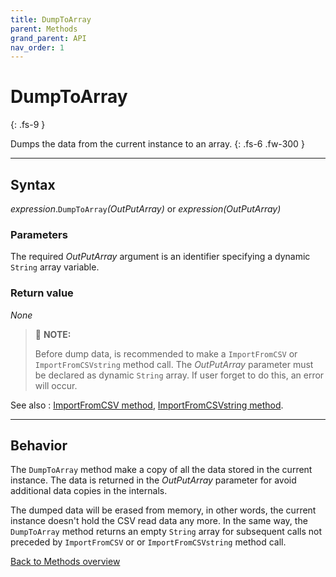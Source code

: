 ```yaml
---
title: DumpToArray
parent: Methods
grand_parent: API
nav_order: 1
---
```


# DumpToArray
{: .fs-9 }

Dumps the data from the current instance to an array.
{: .fs-6 .fw-300 }

---

## Syntax

*expression*.`DumpToArray`*(OutPutArray)* or *expression(OutPutArray)*

### Parameters

The required *OutPutArray* argument is an identifier specifying a dynamic `String` array variable.

### Return value

_None_

>:pencil: **NOTE:**
>
>Before dump data, is recommended to make a `ImportFromCSV` or `ImportFromCSVstring` method call. The *OutPutArray* parameter must be declared as dynamic `String` array. If user forget to do this, an error will occur.

See also
: [ImportFromCSV method](https://ws-garcia.github.io/VBA-CSV-interface/api/methods/importfromcsv.html), [ImportFromCSVstring method](https://ws-garcia.github.io/VBA-CSV-interface/api/methods/importfromcsvstring.html).

---

## Behavior

The `DumpToArray` method make a copy of all the data stored in the current instance. The data is returned in the *OutPutArray* parameter for avoid additional data copies in the internals.

The dumped data will be erased from memory, in other words, the current instance doesn't hold the CSV read data any more. In the same way, the `DumpToArray` method returns an empty `String` array for subsequent calls not preceded by `ImportFromCSV` or or `ImportFromCSVstring` method call.

[Back to Methods overview](https://ws-garcia.github.io/VBA-CSV-interface/api/methods/)